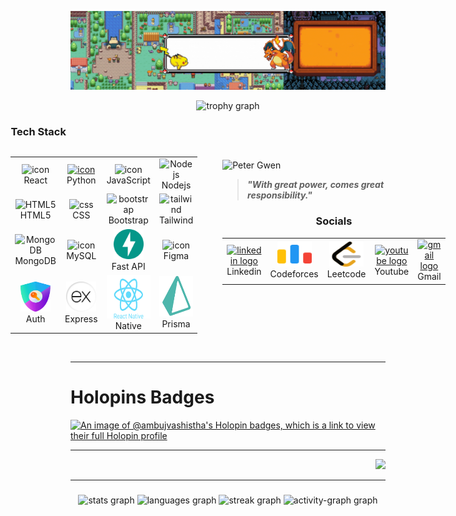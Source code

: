 <!--<h2 align="left">Ambuj Vashistha</h2> -->

![Profile Banner](https://github.com/ambujvashistha/ambujvashistha/blob/main/assets/Github%20Profile%20Pokemon.gif)

<div align="center">
   <img src="https://github-profile-trophy.vercel.app?username=maurodesouza&theme=dracula&column=-1&row=1&margin-w=8&margin-h=8&no-bg=false&no-frame=false&order=4" height="150" alt="trophy graph"  />
</div>
<!-- <h3 align="center">A passionate frontend developer from India</h3> -->



<div style="display: flex; gap: 20px; justify-content: center; align-items: center">

<div id="tech-stack" style="display: flex; flex-direction: column;">

<h3 align="left">Tech Stack</h3>
<table align="left">
  <tr>
    <td align="center" width="96">
        <img src="https://techstack-generator.vercel.app/react-icon.svg" alt="icon" width="65" height="65" />
      <br>React
    </td>
    <td align="center" width="96">
      <a href="#macropower-tech">
        <img src="https://techstack-generator.vercel.app/python-icon.svg" alt="icon" width="65" height="65" />
      </a>
      <br>Python
    </td>
    <td align="center" width="96">
        <img src="https://techstack-generator.vercel.app/js-icon.svg" alt="icon" width="65" height="65" />
      <br>JavaScript
    </td>
     <td align="center" width="96">
        <img src="https://skillicons.dev/icons?i=nodejs" width="48" height="48" alt="Nodejs" />
      <br>Nodejs
      </td>
  </tr>
  <tr>
    <td align="center"  width="96">
        <img src="https://skillicons.dev/icons?i=html" width="48" height="48" alt="HTML5" />
      <br>HTML5
    </td>
    <td align="center" width="96">
        <img src="https://skillicons.dev/icons?i=css" width="48" height="48" alt="css" />
      <br>CSS
    </td>
    <td align="center"  width="96">
        <img src="https://skillicons.dev/icons?i=bootstrap" width="48" height="48" alt="bootstrap" />
      <br>Bootstrap
    </td>
    <td align="center" width="96">
        <img src="https://skillicons.dev/icons?i=tailwind" width="48" height="48" alt="tailwind" />
      <br>Tailwind
    </td>
    </tr>
 <tr>
      <td align="center" width="96">
        <img src="https://skillicons.dev/icons?i=mongodb" width="48" height="48" alt="MongoDB" />
      <br>MongoDB
    </td>
    
<td align="center" width="96">
        <img src="https://techstack-generator.vercel.app/mysql-icon.svg" alt="icon" width="65" height="65" />
      <br>MySQL
    </td>
            <td align="center" width="96">
        <img src="https://github.com/ambujvashistha/ambujvashistha/blob/main/assets/icons/FastAPI.png" width="48" height="48" alt="Fast API" />
      <br>Fast API
    </td>
    <td align="center" width="96">
        <img src="https://cdn.jsdelivr.net/gh/devicons/devicon/icons/figma/figma-original.svg" alt="icon" width="48" height="48" />
      <br>Figma
    </td>
 </tr>
  <tr>
      <td align="center" width="96">
        <img src="https://github.com/ambujvashistha/ambujvashistha/blob/main/assets/icons/logo-sm.webp" width="48" height="48" alt="Auth" />
      <br>Auth
    </td>
    
<td align="center" width="96">
        <img src="https://github.com/ambujvashistha/ambujvashistha/blob/main/assets/icons/Express.png" alt="express" width="48" height="48" />
      <br>Express
    </td>
            <td align="center" width="96">
        <img src="https://github.com/ambujvashistha/ambujvashistha/blob/main/assets/svgs/react-native-1.svg" width="70" height="70" alt="React Native" />
      <br>Native
    </td>
    <td align="center" width="96">
        <img src="https://github.com/ambujvashistha/ambujvashistha/blob/main/assets/icons/icons8-prisma-orm-240.png" alt="Prisma" width="65" height="65" />
      <br>Prisma
    </td>
 </tr>
</table>
</div>


   <div style="display: table-cell; vertical-align: middle; padding-left: 20px;">
    <img 
      src="https://github.com/ambujvashistha/ambujvashistha/blob/main/assets/wallpapers/Web_Photo_Editor.jpg"
      alt="Peter Gwen"
      height="230" 
      style="object-fit: cover;"
       > 
      
   > **_"With great power, comes great responsibility."_**  
   
<h3 align="center">Socials</h3>
<table align="center">
  <tr>
    <td align="center" width="70">
        <a href="https://linkedin.com/in/ambuj-vashistha" target="blank">
       <img src="https://raw.githubusercontent.com/maurodesouza/profile-readme-generator/master/src/assets/icons/social/linkedin/default.svg" width="55" height="40" alt="linkedin logo"  margin="5"/>
        </a>
       <br>Linkedin
    </td>
      <td align="center" width="70">
      <a href="https://codeforces.com/profile/ambuj_vashistha" target="blank">
        <img src="https://github.com/ambujvashistha/ambujvashistha/blob/main/assets/icons/code-forces.svg" width="55" height="40" alt="codeforces logo"  />
      </a>
      <br>Codeforces
    </td>
    <td align="center" width="70">
        <a href="https://leetcode.com/u/ambuj_vashistha/" target="blank">
        <img src="https://github.com/ambujvashistha/ambujvashistha/blob/main/assets/icons/leetcode.svg" width="55" height="40" alt="leetcode logo"  />
        </a>
       <br>Leetcode
    </td>
     <td align="center" width="70">
      <a href="https://www.youtube.com/@ambujvashistha" target="blank">
        <img src="https://raw.githubusercontent.com/maurodesouza/profile-readme-generator/master/src/assets/icons/social/youtube/default.svg" width="55" height="40" alt="youtube logo"  />
      </a>
        <br>Youtube
    </td>
     <td align="center" width="70">
        <a href="mailto:ambujva123@gmail.com">
        <img src="https://raw.githubusercontent.com/maurodesouza/profile-readme-generator/master/src/assets/icons/social/gmail/default.svg" width="55" height="40" alt="gmail logo"  /> 
        </a>
         <br>Gmail
      </td>
     
  </tr>

</table> 
</div>
</div>
<br clear="both"/>

---
# Holopins Badges

[![An image of @ambujvashistha's Holopin badges, which is a link to view their full Holopin profile](https://holopin.me/ambujvashistha)](https://holopin.io/@ambujvashistha)

---
<div align="right">
  <img src="https://count.getloli.com/@:ambujvashistha?theme=minecraft&padding=7&scale=1&align=top&pixelated=1&darkmode=0" height="100" />
</div>

---

###

<div align="center">
  <img src="https://github-readme-stats.vercel.app/api?username=ambujvashistha&hide_title=false&hide_rank=false&show_icons=true&include_all_commits=true&count_private=true&disable_animations=false&theme=dracula&locale=en&hide_border=false&order=1" height="150" alt="stats graph"  />
  <img src="https://github-readme-stats.vercel.app/api/top-langs?username=ambujvashistha&locale=en&hide_title=false&layout=compact&card_width=320&langs_count=5&theme=dracula&hide_border=false&order=2" height="150" alt="languages graph"  />
  <img src="https://streak-stats.demolab.com?user=ambujvashistha&locale=en&mode=daily&theme=dracula&hide_border=false&border_radius=5&order=3" height="150" alt="streak graph"  />
  
  <img src="https://github-readme-activity-graph.vercel.app/graph?username=ambujvashistha&radius=16&theme=react&area=true&order=5" height="300" alt="activity-graph graph"  />
</div>

